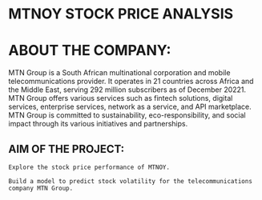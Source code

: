 # MTNOY STOCK PRICE ANALYSIS

# ABOUT THE COMPANY:

MTN Group is a South African multinational corporation and mobile telecommunications provider. It operates in 21 countries across Africa and the Middle East, serving 292 million subscribers as of December 20221. MTN Group offers various services such as fintech solutions, digital services, enterprise services, network as a service, and API marketplace. MTN Group is committed to sustainability, eco-responsibility, and social impact through its various initiatives and partnerships.

## AIM OF THE PROJECT:

    Explore the stock price performance of MTNOY.

    Build a model to predict stock volatility for the telecommunications company MTN Group.
